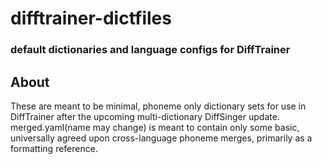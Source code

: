 # difftrainer-dictfiles
### default dictionaries and language configs for DiffTrainer

## About
These are meant to be minimal, phoneme only dictionary sets for use in DiffTrainer after the upcoming multi-dictionary DiffSinger update.
merged.yaml(name may change) is meant to contain only some basic, universally agreed upon cross-language phoneme merges, primarily as a formatting reference.
